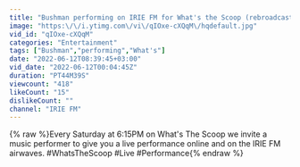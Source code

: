 ```yaml
---
title: "Bushman performing on IRIE FM for What's the Scoop (rebroadcast)"
image: "https:\/\/i.ytimg.com\/vi\/qIOxe-cXQqM\/hqdefault.jpg"
vid_id: "qIOxe-cXQqM"
categories: "Entertainment"
tags: ["Bushman","performing","What's"]
date: "2022-06-12T08:39:45+03:00"
vid_date: "2022-06-12T00:04:45Z"
duration: "PT44M39S"
viewcount: "418"
likeCount: "15"
dislikeCount: ""
channel: "IRIE FM"
---
```

{% raw %}Every Saturday at 6:15PM on What's The Scoop we invite a music performer to give you a live performance online and on the IRIE FM airwaves. #WhatsTheScoop #Live #Performance{% endraw %}
